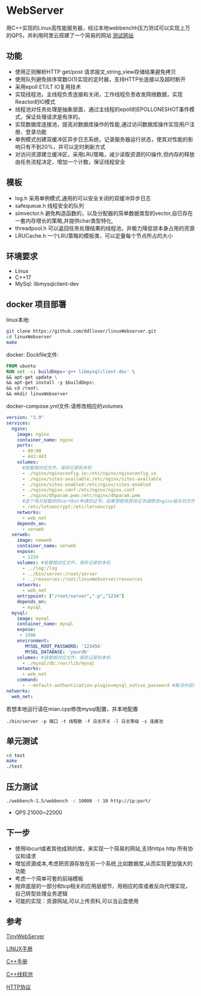 # WebServer

用C++实现的Linux高性能服务器，经过本地webbenchh压力测试可以实现上万的QPS，并利用阿里云搭建了一个简易的网站
[测试网站](https://luklapse.top/)

## 功能

* 使用正则解析HTTP get/post 请求报文,string_view存储结果避免拷贝
* 使用队列避免排序常数O(1)实现的定时器，支持HTTP长连接以及超时断开
* 采用epoll ET/LT IO复用技术
* 实现线程池，主线程负责连接和关闭，工作线程负责收发网络数据，实现Reactor的IO模式
* 线程池对任务处理是抽象层面，通过主线程的epoll的EPOLLONESHOT事件模式，保证处理请求是有序的。
* 实现数据库连接池，提高对数据库操作的性能,通过访问数据库操作实现用户注册、登录功能
* 单例模式创建双缓冲区异步日志系统，记录服务器运行状态，使其对性能的影响只有不到20%，并可以定时刷新方式
* 对访问资源建立缓冲区，采用LRU策略，减少读取资源的IO操作,但内存的释放由任务流程决定，增加一个计数，保证线程安全

## 模板

* log.h  采用单例模式,通用的可以安全关闭的双缓冲异步日志
* safequeue.h 线程安全的队列
* simvector.h 避免构造函数的，以及分配器的简单数据类型的vector,自已存在一套内存增长的策略,并提供char类型特化,
* threadpool.h 可以返回任务处理结果的线程池，并极力降低锁本身占用的资源
* LRUCache.h 一个LRU策略的模板类，可以定量每个节点所占的大小

## 环境要求

* Linux
* C++17
* MySql: libmysqlclient-dev

## docker 项目部署

linux本地: 
```bash
git clone https://github.com/ddllover/linuxWebserver.git
cd linuxWebserver
make
```
docker:
Dockfile文件:
```Dockerfile
FROM ubuntu
RUN set -x; buildDeps='g++ libmysqlclient-dev' \  
&& apt-get update \
&& apt-get install -y $buildDeps\
&& cd /root\
&& mkdir linuxWebserver
```
docker-compose.yml文件:请修改相应的volumes
```yml
version: "3.9"
services:
  nginx:
    image: nginx
    container_name: nginx
    ports: 
      - 80:80
      - 443:443
    volumes:
      #挂载相对应文件，保存记录到本机
      - ./nginx/nginxconfig.io:/etc/nginx/nginxconfig.io
      - ./nginx/sites-available:/etc/nginx/sites-available
      - ./nginx/sites-enabled:/etc/nginx/sites-enabled
      - ./nginx/nginx.conf:/etc/nginx/nginx.conf
      - ./nginx/dhparam.pem:/etc/nginx/dhparam.pem
      #这个地方挂载你的certbot申请的证书，如果想使用其他证书请修改nginx相关的文件
      - /etc/letsencrypt:/etc/letsencrypt 
    networks:
      - web_net
    depends_on:
      - serweb
  serweb:
    image: newweb
    container_name: serweb
    expose:
      - 1234
    volumes: #挂载相对应文件，保存记录到本机
      - ../log:/log
      - ../bin/server:/root/server
      - ../resources:/root/linuxWebserver/resources
    networks:
      - web_net
    entrypoint: ["/root/server","-p","1234"]
    depends_on:
      - mysql
  mysql:
    image: mysql
    container_name: mysql
    expose: 
     - 3306
    environment:
       MYSQL_ROOT_PASSWORD: '123456'
       MYSQL_DATABASE: 'yourdb'
    volumes: #挂载相对应文件，保存记录到本机
      - ./mysql/db:/var/lib/mysql 
    networks:
      - web_net
    command: 
      - --default-authentication-plugin=mysql_native_password #解决外部无法访问的问题
networks:
  web_net:
```

若想本地运行请在mian.cpp修改mysql配置，并本地配置
```
./bin/server -p 端口 -t 线程数 -f 日志开关 -l 日志等级 -s 连接池
```

## 单元测试

```bash
cd test
make
./test
```

## 压力测试

```bash
./webbench-1.5/webbench -c 10000 -t 10 http://ip:port/
```

* QPS 21000~22000

## 下一步

* 使用libcurl或者其他成熟的库，来实现一个简易的网站,支持https http 所有协议和请求
* 增加资源成本,考虑把资源存放在另一个系统,比如数据库,从而实现更加强大的功能
* 考虑一个简单可套的前端模板
* 抛弃底层的一部分和tcp相关的应用层细节，用相应的库或者反向代理实现，自己转型处理业务逻辑
* 可能的实现：资源网站,可以上传资料,可以当云盘使用

## 参考

[TinyWebServer](https://github.com/Yoka416/TinyWebServer)

[LINUX手册](https://linux.die.net/)

[C++手册](https://zh.cppreference.com/w/cpp)

[C++线程池](https://wangpengcheng.github.io/2019/05/17/cplusplus_theadpool/)

[HTTP协议](https://zh.wikipedia.org/wiki/%E8%B6%85%E6%96%87%E6%9C%AC%E4%BC%A0%E8%BE%93%E5%8D%8F%E8%AE%AE)
